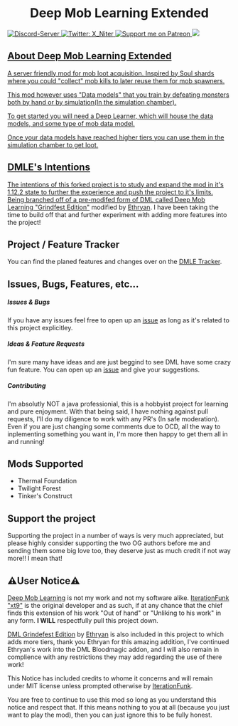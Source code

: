 <h1 align="center">Deep Mob Learning Extended</h1>
<p>
  <a href="https://discord.gg/n3uEJwg">
      <img src="https://discordapp.com/api/guilds/401537312246202389/widget.png" alt="Discord-Server"/>
  </a>
  <a href="https://twitter.com/X_Niter">
    <img alt="Twitter: X_Niter" src="https://img.shields.io/twitter/follow/X_Niter.svg?style=social" target="_blank" />
  </a>
  <a href="https://patreon.com/X_Niter">
    <img src="https://img.shields.io/endpoint.svg?url=https%3A%2F%2Fshieldsio-patreon.vercel.app%2Fapi%3Fusername%3DX_Niter%26type%3Dpatrons&style=flat" alt="Support me on Patreon" />
  </a>
  <a href="https://www.paypal.com/paypalme/RileyBWayz">
    <img src="https://img.shields.io/badge/Donate-PayPal-blue.svg">
</p>


## About Deep Mob Learning Extended


A server friendly mod for mob loot acquisition. Inspired by Soul shards where you could "collect" mob kills to later
reuse them for mob spawners.

This mod however uses "Data models" that you train by defeating monsters both by hand or by
simulation(In the simulation chamber). 

To get started you will need a Deep Learner, which will house the data models, and
some type of mob data model.

Once your data models have reached higher tiers you can use them in the simulation chamber to get loot.

## DMLE's Intentions

The intentions of this forked project is to study and expand the mod in it's 1.12.2 state to further the experience and push the project to it's limits.
Being branched off of a pre-modifed form of DML called [Deep Mob Learning "Grindfest Edition"](https://github.com/Ethryan/DeepMobLearning) modified by 
[Ethryan](https://github.com/Ethryan).
I have been taking the time to build off that and further experiment with adding more features into the project!


## Project / Feature Tracker

You can find the planed features and changes over on the [DMLE Tracker](https://github.com/X-Niter/DeepMobLearning-1.12-Extended/projects/1).


## Issues, Bugs, Features, etc...


##### Issues & Bugs
If you have any issues feel free to open up an [issue](https://github.com/X-Niter/DeepMobLearning-Extended/issues) as long as it's related to this project explicitley.


##### Ideas & Feature Requests
I'm sure many have ideas and are just beggind to see DML have some crazy fun feature.
You can open up an [issue](https://github.com/X-Niter/DeepMobLearning-Extended/issues) and give your suggestions.


##### Contributing
I'm absolutly NOT a java professionial, this is a hobbyist project for learning and pure enjoyment.
With that being said, I have nothing against pull requests, I'll do my diligence to work with any PR's (In safe moderation).
Even if you are just changing some comments due to OCD, all the way to inplementing something you want in,
I'm more then happy to get them all in and running! 



## Mods Supported
- Thermal Foundation
- Twilight Forest
- Tinker's Construct


## Support the project
Supporting the project in a number of ways is very much appreciated, but please highly consider supporting the two OG authors before me and sending them some big love too, they deserve just as much credit if not way more!! I mean that!
  
  
## ⚠️User Notice⚠️
[Deep Mob Learning](https://github.com/xt9/DeepMobLearning) is not my work and not my software alike.
[IterationFunk "xt9"](https://github.com/xt9) is the original developer and as such, if at any chance that the chief 
finds this extension of his work "Out of hand" or "Unliking to his work" in any form.
**I WILL** respectfully pull this project down.

[DML Grindefest Edition](https://github.com/Ethryan/DeepMobLearning) by [Ethryan](https://github.com/Ethryan) is also included in this project to which adds more tiers, thank you Ethryan for this amazing addition, I've continued Ethryan's work into the DML Bloodmagic addon, and I will also remain in complience with any restrictions they may add regarding the use of there work!

This Notice has included credits to whome it concerns and will remain under MIT license unless prompted otherwise by [IterationFunk](https://github.com/xt9).

You are free to continue to use this mod so long as you understand this notice and respect that.
If this means nothing to you at all (because you just want to play the mod), then you can just ignore this to be fully honest.
